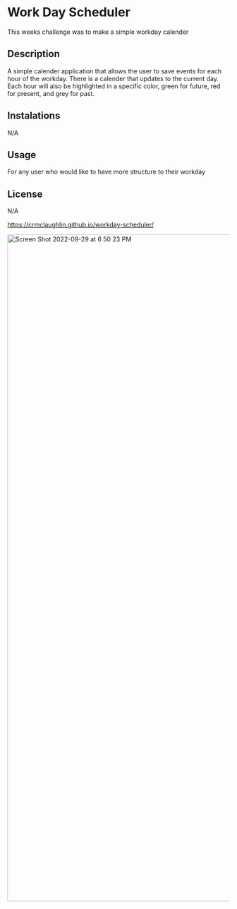 #  Work Day Scheduler

This weeks challenge was to make a simple workday calender 

## Description

A simple calender application that allows the user to save events for each hour of the workday. There is a calender that updates to the current day. Each hour will also be highlighted in a specific color, green for future, red for present, and grey for past.


## Instalations

N/A

## Usage

For any user who would like to have more structure to their workday


## License

N/A

https://crmclaughlin.github.io/workday-scheduler/

<img width="1512" alt="Screen Shot 2022-09-29 at 6 50 23 PM" src="https://user-images.githubusercontent.com/111208223/193161604-fbb6cf50-853b-4be0-978a-8e6e9edaf90f.png">
